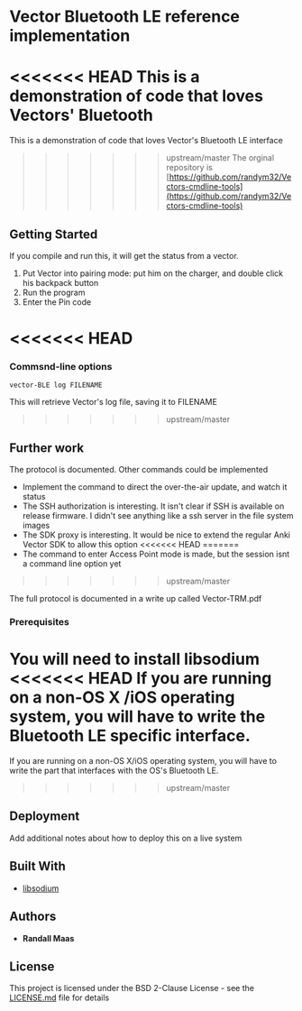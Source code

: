# Vector Bluetooth LE reference implementation

<<<<<<< HEAD
This is a demonstration of code that loves Vectors' Bluetooth
=======
This is a demonstration of code that loves Vector's Bluetooth LE interface
>>>>>>> upstream/master
The orginal repository is [https://github.com/randym32/Vectors-cmdline-tools](https://github.com/randym32/Vectors-cmdline-tools)

## Getting Started

If you compile and run this, it will get the status from a vector.
1. Put Vector into pairing mode: put him on the charger, and double click his backpack button
2. Run the program
3. Enter the Pin code

<<<<<<< HEAD
=======
### Commsnd-line options
```
vector-BLE log FILENAME
```

This will retrieve Vector's log file, saving it to FILENAME

>>>>>>> upstream/master
## Further work

The protocol is documented.  Other commands could be implemented 
* Implement the command to direct the over-the-air update, and watch it status
* The SSH authorization is interesting.  It isn't clear if SSH is available on release firmware.  I didn't see anything like a ssh server in the file system images
* The SDK proxy is interesting.  It would be nice to extend the regular Anki Vector SDK to allow this option
<<<<<<< HEAD
=======
* The command to enter Access Point mode is made, but the session isnt a command line option yet
>>>>>>> upstream/master

The full protocol is documented in a write up called Vector-TRM.pdf

### Prerequisites

You will need to install libsodium
<<<<<<< HEAD
If you are running on a non-OS X /iOS operating system, you will have to write the Bluetooth LE specific interface.
=======
If you are running on a non-OS X/iOS operating system, you will have to write the part that
interfaces with the OS's Bluetooth LE.
>>>>>>> upstream/master

## Deployment

Add additional notes about how to deploy this on a live system

## Built With

* [libsodium](https://libsodium.gitbook.io/doc/)

## Authors

* **Randall Maas** 

## License

This project is licensed under the BSD 2-Clause License - see the [LICENSE.md](LICENSE.md) file for details
